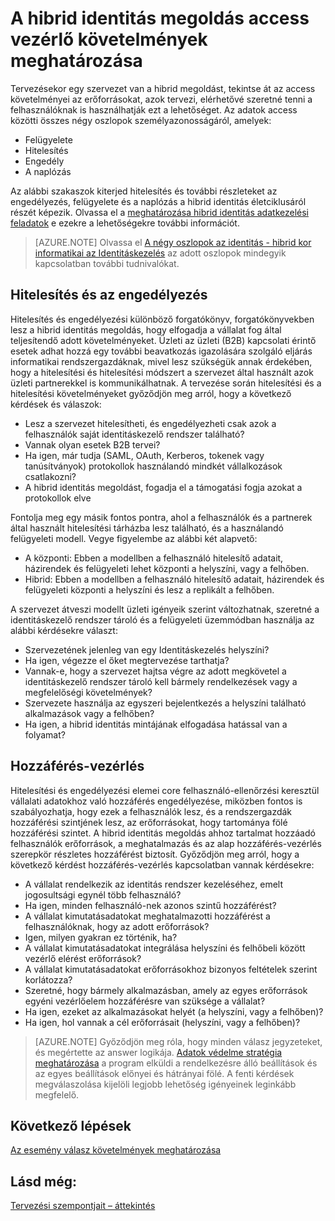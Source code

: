 
<properties
    pageTitle="Azure Active Directory hibrid identitás tervezési szempontjait - hozzáférési vezérlő követelmények meghatározása |} Microsoft Azure"
    description="Identitás és a hozzáférési követelmények forrásokat is tartalmaz a felhasználók hibrid környezetben az azonosító foglalkozik."
    documentationCenter=""
    services="active-directory"
    authors="billmath"
    manager="femila"
    editor=""/>

<tags
    ms.service="active-directory"
    ms.devlang="na"
    ms.topic="article"
    ms.tgt_pltfrm="na"
    ms.workload="identity"
    ms.date="08/08/2016"
    ms.author="billmath"/>

# <a name="determine-access-control-requirements-for-your-hybrid-identity-solution"></a>A hibrid identitás megoldás access vezérlő követelmények meghatározása
Tervezésekor egy szervezet van a hibrid megoldást, tekintse át az access követelményei az erőforrásokat, azok tervezi, elérhetővé szeretné tenni a felhasználóknak is használhatják ezt a lehetőséget. Az adatok access közötti összes négy oszlopok személyazonosságáról, amelyek:

- Felügyelete
- Hitelesítés
- Engedély
- A naplózás

Az alábbi szakaszok kiterjed hitelesítés és további részleteket az engedélyezés, felügyelete és a naplózás a hibrid identitás életciklusáról részét képezik. Olvassa el a [meghatározása hibrid identitás adatkezelési feladatok](active-directory-hybrid-identity-design-considerations-hybrid-id-management-tasks.md) e ezekre a lehetőségekre további információt.

>[AZURE.NOTE]
Olvassa el [A négy oszlopok az identitás - hibrid kor informatikai az Identitáskezelés](http://social.technet.microsoft.com/wiki/contents/articles/15530.the-four-pillars-of-identity-identity-management-in-the-age-of-hybrid-it.aspx) az adott oszlopok mindegyik kapcsolatban további tudnivalókat.

## <a name="authentication-and-authorization"></a>Hitelesítés és az engedélyezés
Hitelesítés és engedélyezési különböző forgatókönyv, forgatókönyvekben lesz a hibrid identitás megoldás, hogy elfogadja a vállalat fog által teljesítendő adott követelményeket. Üzleti az üzleti (B2B) kapcsolati érintő esetek adhat hozzá egy további beavatkozás igazolására szolgáló eljárás informatikai rendszergazdáknak, mivel lesz szükségük annak érdekében, hogy a hitelesítési és hitelesítési módszert a szervezet által használt azok üzleti partnerekkel is kommunikálhatnak. A tervezése során hitelesítési és a hitelesítési követelményeket győződjön meg arról, hogy a következő kérdések és válaszok:

- Lesz a szervezet hitelesítheti, és engedélyezheti csak azok a felhasználók saját identitáskezelő rendszer található?
 - Vannak olyan esetek B2B tervei?
 - Ha igen, már tudja (SAML, OAuth, Kerberos, tokenek vagy tanúsítványok) protokollok használandó mindkét vállalkozások csatlakozni?
- A hibrid identitás megoldást, fogadja el a támogatási fogja azokat a protokollok elve

Fontolja meg egy másik fontos pontra, ahol a felhasználók és a partnerek által használt hitelesítési tárházba lesz található, és a használandó felügyeleti modell. Vegye figyelembe az alábbi két alapvető:
- A központi: Ebben a modellben a felhasználó hitelesítő adatait, házirendek és felügyeleti lehet központi a helyszíni, vagy a felhőben.
- Hibrid: Ebben a modellben a felhasználó hitelesítő adatait, házirendek és felügyeleti központi a helyszíni és lesz a replikált a felhőben.

A szervezet átveszi modellt üzleti igényeik szerint változhatnak, szeretné a identitáskezelő rendszer tároló és a felügyeleti üzemmódban használja az alábbi kérdésekre választ:

- Szervezetének jelenleg van egy Identitáskezelés helyszíni?
 - Ha igen, végezze el őket megtervezése tarthatja?
 - Vannak-e, hogy a szervezet hajtsa végre az adott megkövetel a identitáskezelő rendszer tároló kell bármely rendelkezések vagy a megfelelőségi követelmények?
- Szervezete használja az egyszeri bejelentkezés a helyszíni található alkalmazások vagy a felhőben?
 - Ha igen, a hibrid identitás mintájának elfogadása hatással van a folyamat?

## <a name="access-control"></a>Hozzáférés-vezérlés
Hitelesítési és engedélyezési elemei core felhasználó-ellenőrzési keresztül vállalati adatokhoz való hozzáférés engedélyezése, miközben fontos is szabályozhatja, hogy ezek a felhasználók lesz, és a rendszergazdák hozzáférési szintjének lesz, az erőforrásokat, hogy tartománya fölé hozzáférési szintet. A hibrid identitás megoldás ahhoz tartalmat hozzáadó felhasználók erőforrások, a meghatalmazás és az alap hozzáférés-vezérlés szerepkör részletes hozzáférést biztosít. Győződjön meg arról, hogy a következő kérdést hozzáférés-vezérlés kapcsolatban vannak kérdésekre:

- A vállalat rendelkezik az identitás rendszer kezeléséhez, emelt jogosultsági egynél több felhasználó?
 - Ha igen, minden felhasználó-nek azonos szintű hozzáférést?
- A vállalat kimutatásadatokat meghatalmazotti hozzáférést a felhasználóknak, hogy az adott erőforrások?
 - Igen, milyen gyakran ez történik, ha?
- A vállalat kimutatásadatokat integrálása helyszíni és felhőbeli között vezérlő elérést erőforrások?
- A vállalat kimutatásadatokat erőforrásokhoz bizonyos feltételek szerint korlátozza?
- Szeretné, hogy bármely alkalmazásban, amely az egyes erőforrások egyéni vezérlőelem hozzáférésre van szüksége a vállalat?
 - Ha igen, ezeket az alkalmazásokat helyét (a helyszíni, vagy a felhőben)?
 - Ha igen, hol vannak a cél erőforrásait (helyszíni, vagy a felhőben)?

>[AZURE.NOTE]
Győződjön meg róla, hogy minden válasz jegyzeteket, és megértette az answer logikája. [Adatok védelme stratégia meghatározása](active-directory-hybrid-identity-design-considerations-data-protection-strategy.md) a program elküldi a rendelkezésre álló beállítások és az egyes beállítások előnyei és hátrányai fölé.  A fenti kérdések megválaszolása kijelöli legjobb lehetőség igényeinek leginkább megfelelő.

## <a name="next-steps"></a>Következő lépések

[Az esemény válasz követelmények meghatározása](active-directory-hybrid-identity-design-considerations-incident-response-requirements.md)

## <a name="see-also"></a>Lásd még:
[Tervezési szempontjait – áttekintés](active-directory-hybrid-identity-design-considerations-overview.md)
